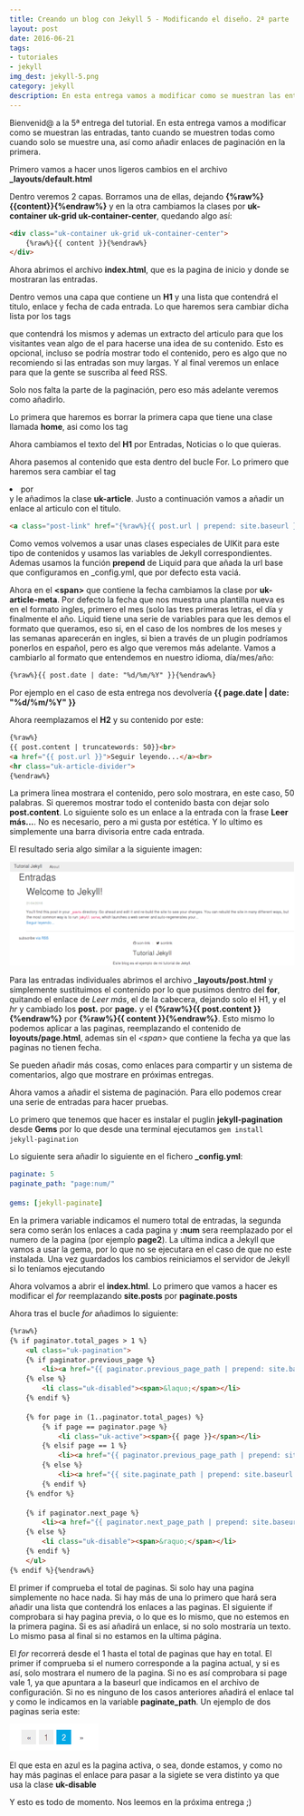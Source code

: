 ```yaml
---
title: Creando un blog con Jekyll 5 - Modificando el diseño. 2ª parte
layout: post
date: 2016-06-21
tags:
- tutoriales
- jekyll
img_dest: jekyll-5.png
category: jekyll
description: En esta entrega vamos a modificar como se muestran las entradas, tanto cuando se muestren todas como cuando solo se muestre una, así como añadir enlaces de paginación en la primera.
---
```


Bienvenid@ a la 5ª entrega del tutorial. En esta entrega vamos a modificar como se muestran las entradas, tanto cuando se muestren todas como cuando solo se muestre una, así como añadir enlaces de paginación en la primera.

Primero vamos a hacer unos ligeros cambios en el archivo **_layouts/default.html**

Dentro veremos 2 capas. Borramos una de ellas, dejando **{%raw%}{{content}}{%endraw%}** y en la otra cambiamos la clases por **uk-container uk-grid uk-container-center**, quedando algo así:

```html
<div class="uk-container uk-grid uk-container-center">
	{%raw%}{{ content }}{%endraw%}
</div>
```

Ahora abrimos el archivo **index.html**, que es la pagina de inicio y donde se mostraran las entradas.

Dentro vemos una capa que contiene un **H1** y una lista que contendrá el titulo, enlace y fecha de cada entrada. Lo que haremos sera cambiar dicha lista por los tags **<article>** que contendrá los mismos y ademas un extracto del articulo para que los visitantes vean algo de el para hacerse una idea de su contenido. Esto es opcional, incluso se podría mostrar todo el contenido, pero es algo que no recomiendo si las entradas son muy largas. Y al final veremos un enlace para que la gente se suscriba al feed RSS.

Solo nos falta la parte de la paginación, pero eso más adelante veremos como añadirlo.

Lo primera que haremos es borrar la primera capa que tiene una clase llamada **home**, asi como los tag **<ul></ul>** Ahora cambiamos el texto del **H1** por Entradas, Noticias o lo que quieras.

Ahora pasemos al contenido que esta dentro del bucle For. Lo primero que haremos sera cambiar el tag **<li>** por **<article>** y le añadimos la clase **uk-article**. Justo a continuación vamos a añadir un enlace al articulo con el titulo.

```html
<a class="post-link" href="{%raw%}{{ post.url | prepend: site.baseurl }}{%endraw%}"><h1 class="uk-article-title">{{ post.title }}</h1></a>
```
Como vemos volvemos a usar unas clases especiales de UIKit para este tipo de contenidos y usamos las variables de Jekyll correspondientes. Ademas usamos la función **prepend** de Liquid para que añada la url base que configuramos en _config.yml, que por defecto esta vaciá.

Ahora en el **&lt;span>** que contiene la fecha cambiamos la clase por **uk-article-meta**. Por defecto la fecha que nos muestra una plantilla nueva es en el formato ingles, primero el mes (solo las tres primeras letras, el día y finalmente el año. Liquid tiene una serie de variables para que les demos el formato que queramos, eso si, en el caso de los nombres de los meses y las semanas aparecerán en ingles, si bien a través de un plugin podríamos ponerlos en español, pero es algo que veremos más adelante. Vamos a cambiarlo al formato que entendemos en nuestro idioma, día/mes/año:

```html
{%raw%}{{ post.date | date: "%d/%m/%Y" }}{%endraw%}
```

Por ejemplo en el caso de esta entrega nos devolvería **{{ page.date | date: "%d/%m/%Y" }}**

Ahora reemplazamos el **H2** y su contenido por este:

```html
{%raw%}
{{ post.content | truncatewords: 50}}<br>
<a href="{{ post.url }}">Seguir leyendo...</a><br>
<hr class="uk-article-divider">
{%endraw%}
```

La primera linea mostrara el contenido, pero solo mostrara, en este caso, 50 palabras. Si queremos mostrar todo el contenido basta con dejar solo **post.content**. Lo siguiente solo es un enlace a la entrada con la frase **Leer más...**. No es necesario, pero a mi gusta por estética. Y lo ultimo es simplemente una barra divisoria entre cada entrada.

El resultado seria algo similar a la siguiente imagen:

![Vista previa lista entradas](/img/tutorial_jekyll/lista_entradas.png)

Para las entradas individuales abrimos el archivo **_layouts/post.html** y simplemente sustituimos el contenido por lo que pusimos dentro del **for**, quitando el enlace de *Leer más*, el de la cabecera, dejando solo el H1, y el *hr* y cambiado los **post.** por **page.** y el **{%raw%}{{ post.content }}{%endraw%}** por **{%raw%}{{ content }}{%endraw%}**. Esto mismo lo podemos aplicar a las paginas, reemplazando el contenido de **loyouts/page.html**, ademas sin el *&lt;span>* que contiene la fecha ya que las paginas no tienen fecha.

Se pueden añadir más cosas, como enlaces para compartir y un sistema de comentarios, algo que mostrare en próximas entregas.

Ahora vamos a añadir el sistema de paginación. Para ello podemos crear una serie de entradas para hacer pruebas.

Lo primero que tenemos que hacer es instalar el puglin **jekyll-pagination** desde **Gems** por lo que desde una terminal ejecutamos `gem install jekyll-pagination`

Lo siguiente sera añadir lo siguiente en el fichero **_config.yml**:

```yml
paginate: 5
paginate_path: "page:num/"

gems: [jekyll-paginate]
```

En la primera variable indicamos el numero total de entradas, la segunda sera como serán los enlaces a cada pagina y **:num** sera reemplazado por el numero de la pagina (por ejemplo **page2**). La ultima indica a Jekyll que vamos a usar la gema, por lo que no se ejecutara en el caso de que no este instalada. Una vez guardados los cambios reiniciamos el servidor de Jekyll si lo teníamos ejecutando

Ahora volvamos a abrir el **index.html**. Lo primero que vamos a hacer es modificar el *for* reemplazando **site.posts** por **paginate.posts**

Ahora tras el bucle *for* añadimos lo siguiente:

```html
{%raw%}
{% if paginator.total_pages > 1 %}
	<ul class="uk-pagination">
	{% if paginator.previous_page %}
		<li><a href="{{ paginator.previous_page_path | prepend: site.baseurl | replace: '//', '/' }}">&laquo;</a></li>
	{% else %}
		<li class="uk-disabled"><span>&laquo;</span></li>
	{% endif %}

	{% for page in (1..paginator.total_pages) %}
		{% if page == paginator.page %}
			<li class="uk-active"><span>{{ page }}</span></li>
		{% elsif page == 1 %}
			<li><a href="{{ paginator.previous_page_path | prepend: site.baseurl | replace: '//', '/' }}">{{ page }}</a></li>
		{% else %}
			<li><a href="{{ site.paginate_path | prepend: site.baseurl | replace: '//', '/' | replace: ':num', page }}">{{ page }}</a></li>
		{% endif %}
	{% endfor %}

	{% if paginator.next_page %}
		<li><a href="{{ paginator.next_page_path | prepend: site.baseurl | replace: '//', '/' }}">&raquo;</a></li>
	{% else %}
		<li class="uk-disable"><span>&raquo;</span></li>
	{% endif %}
	</ul>
{% endif %}{%endraw%}
```

El primer if comprueba el total de paginas. Si solo hay una pagina simplemente no hace nada. Si hay más de una lo primero que hará sera añadir una lista que contendrá los enlaces a las paginas. El siguiente if comprobara si hay pagina previa, o lo que es lo mismo, que no estemos en la primera pagina. Si es así añadirá un enlace, si no solo mostraría un texto. Lo mismo pasa al final si no estamos en la ultima página.

El *for* recorrerá desde el 1 hasta el total de paginas que hay en total. El primer if comprueba si el numero corresponde a la pagina actual, y si es así, solo mostrara el numero de la pagina. Si no es así comprobara si page vale 1, ya que apuntara a la baseurl que indicamos en el archivo de configuración. Si no es ninguno de los casos anteriores añadirá el enlace tal y como le indicamos en la variable **paginate_path**. Un ejemplo de dos paginas seria este:

![Vista previa paginación](/img/tutorial_jekyll/paginacion.png)

El que esta en azul es la pagina activa, o sea, donde estamos, y como no hay más paginas el enlace para pasar a la sigiete se vera distinto ya que usa la clase **uk-disable**

Y esto es todo de momento. Nos leemos en la próxima entrega ;)
